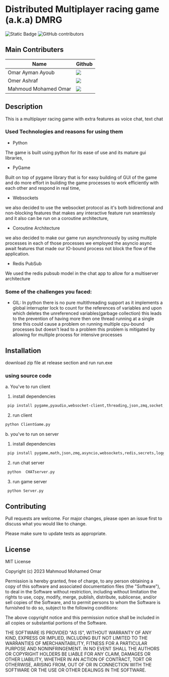 # Distributed Multiplayer racing game (a.k.a) DMRG
![Static Badge](https://img.shields.io/badge/License-MIT-orange)
![GitHub contributors](https://img.shields.io/github/contributors/therealX01D/DistributedGame)
## Main Contributers
| Name | Github |
|-----|-----|
| Omar Ayman Ayoub | ![](https://github.com/oaayoub) |
|Omer Ashraf | ![](https://github.com/omer-awwad) |
|Mahmoud Mohamed Omar | ![](https://github.com/therealX01D) |

## Description
This is a multiplayer racing game with extra features as voice chat, text chat
### Used Technologies and reasons for using them
- Python

The game is built using python for its ease of use and its mature gui libraries,
- PyGame

 Built on top of pygame library that is for easy building of GUI of the game and do more effort in building the game processes to work efficiently with each other and respond in real time, 

- Websockets

we also decided to use the websocket protocol as it's both bidirectional and non-blocking features that makes any interactive feature run seamlessly and it also can be run on a coroutine architecture,
- Coroutine Architecture

we also decided to make our game run asynchronously by using multiple processes in each of those processes we employed the asyncio async await features that made our IO-bound process not block the flow of the application.
- Redis PubSub

We used the redis pubsub model in the chat app to allow for a multiserver architecture 

### Some of the challenges you faced:
- GIL:
In python there is no pure multithreading support as it implements a global interrupter lock to count for the references of variables and upon which deletes the unreferenced variables(garbage collection) this leads to the prevention of having more then one thread running at a single time this could cause a problem on running multiple cpu-bound processes but doesn't lead to a problem this problem is mitigated by allowing for multiple process for intensive processes
## Installation
download zip file at release section and run run.exe
### using source code
a. You've to run client
1. install dependencies
```bash
 pip install pygame,pyaudio,websocket-client,threading,json,zmq,socket,websocket,pygame-gui,eel 
```
2. run client
```bash
python ClientGame.py
```

b. you've to run on server
1. install dependencies 
```bash
 pip install pygame,math,json,zmq,asyncio,websockets,redis,secrets,logging
```
2. run chat server
```bash
 python  CHATserver.py
```
3. run game server
```bash
 python Server.py
```

## Contributing

Pull requests are welcome. For major changes, please open an issue first
to discuss what you would like to change.

Please make sure to update tests as appropriate.

## License

MIT License

Copyright (c) 2023 Mahmoud Mohamed Omar

Permission is hereby granted, free of charge, to any person obtaining a copy
of this software and associated documentation files (the "Software"), to deal
in the Software without restriction, including without limitation the rights
to use, copy, modify, merge, publish, distribute, sublicense, and/or sell
copies of the Software, and to permit persons to whom the Software is
furnished to do so, subject to the following conditions:

The above copyright notice and this permission notice shall be included in all
copies or substantial portions of the Software.

THE SOFTWARE IS PROVIDED "AS IS", WITHOUT WARRANTY OF ANY KIND, EXPRESS OR
IMPLIED, INCLUDING BUT NOT LIMITED TO THE WARRANTIES OF MERCHANTABILITY,
FITNESS FOR A PARTICULAR PURPOSE AND NONINFRINGEMENT. IN NO EVENT SHALL THE
AUTHORS OR COPYRIGHT HOLDERS BE LIABLE FOR ANY CLAIM, DAMAGES OR OTHER
LIABILITY, WHETHER IN AN ACTION OF CONTRACT, TORT OR OTHERWISE, ARISING FROM,
OUT OF OR IN CONNECTION WITH THE SOFTWARE OR THE USE OR OTHER DEALINGS IN THE
SOFTWARE.

